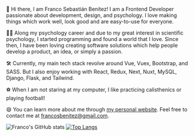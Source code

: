 👋 Hi there, I am Franco Sebastián Benítez! I am a Frontend Developer passionate about development, design, and psychology. I love making things which work well, look good and are easy-to-use for everyone.

👨‍💻 Along my psychology career and due to my great interest in scientific psychology, I started programming and found a world that I love. Since then, I have been loving creating software solutions which help people develop a product, an idea, or simply a passion.

🛠 Currently, my main tech stack revolve around Vue, Vuex, Bootstrap, and SASS. But I also enjoy working with React, Redux, Next, Nuxt, MySQL, Django, Flask, and Tailwind. 

⚽️ When I am not staring at my computer, I like practicing calisthenics or playing football!

😄 You can learn more about me through [my personal website](https://www.francosbenitez.com/). Feel free to contact me at [francosbenitez@gmail.com](mailto:francosbenitez@gmail.com).

![Franco's GitHub stats](https://github-readme-stats.vercel.app/api?username=francosbenitez)
[![Top Langs](https://github-readme-stats.vercel.app/api/top-langs/?username=francosbenitez&layout=compact&exclude_repo=website&langs_count=6&hide=scss,powershell)](https://github.com/anuraghazra/github-readme-stats)

